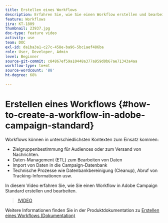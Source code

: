 ```yaml
---
title: Erstellen eines Workflows
description: Erfahren Sie, wie Sie einen Workflow erstellen und bearbeiten.
feature: Workflows
jira: KT-1809
thumbnail: 23937.jpg
doc-type: feature video
activity: use
team: DOC
exl-id: da1ba3a1-c27c-458e-ba96-5bc1aef486ba
role: User, Developer, Admin
level: Beginner
source-git-commit: c84867ef59a10448a377a959d0b67ae71343a4aa
workflow-type: tm+mt
source-wordcount: '88'
ht-degree: 68%

---
```


# Erstellen eines Workflows {#how-to-create-a-workflow-in-adobe-campaign-standard}

Workflows können in unterschiedlichsten Kontexten zum Einsatz kommen:

* Zielgruppenbestimmung für Audiences oder zum Versand von Nachrichten.
* Daten-Management (ETL) zum Bearbeiten von Daten
* Import von Daten in die Campaign-Datenbank
* Technische Prozesse wie Datenbankbereinigung (Cleanup), Abruf von Tracking-Informationen usw.

In diesem Video erfahren Sie, wie Sie einen Workflow in Adobe Campaign Standard erstellen und bearbeiten.

>[!VIDEO](https://video.tv.adobe.com/v/23937?quality=12&learn=on)

Weitere Informationen finden Sie in der Produktdokumentation zu [Erstellen eines Workflows (Dokumentation)](https://experienceleague.adobe.com/docs/campaign-standard/using/managing-processes-and-data/workflow-general-operation/building-a-workflow.html)

